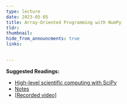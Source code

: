 ```yaml
---
type: lecture
date: 2023-05-05
title: Array-Oriented Programming with NumPy
tldr: 
thumbnail: 
hide_from_announcments: true
links: 

      
---
```

**Suggested Readings:**
- [High-level scientific computing with SciPy](https://github.com/phonchi/nsysu-math106A-2023/blob/master/static_files/presentations/00_SciPy.ipynb)
- [Notes](https://hackmd.io/@phonchi/programming-ch9)
- [[Recorded video]](https://youtube.com/playlist?list=PLHNZtBNWQ-85_7X8bPd3koYe4DbjkLOiZ)



